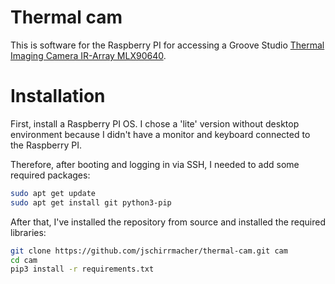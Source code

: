 # Thermal cam

This is software for the Raspberry PI for accessing a Groove Studio [Thermal Imaging Camera IR-Array MLX90640](https://wiki.seeedstudio.com/Grove-Thermal-Imaging-Camera-IR-Array/).

# Installation

First, install a Raspberry PI OS. I chose a 'lite' version without desktop environment because I didn't have a monitor and keyboard connected to the Raspberry PI.

Therefore, after booting and logging in via SSH, I needed to add some required packages:

```bash
sudo apt get update
sudo apt get install git python3-pip
```

After that, I've installed the repository from source and installed the required libraries:

```bash
git clone https://github.com/jschirrmacher/thermal-cam.git cam
cd cam
pip3 install -r requirements.txt
```
